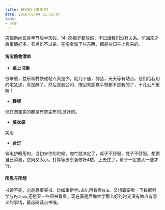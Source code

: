 ```yaml
---
title: 日记01【青年节】
date: 2016-05-04 21:30:07
tags:
- 小事
---
```


央视新闻说青年节放半天假，14-28周岁都放假，不过跟我们没有关系。51回来之后事情好多，有点忙不过来。在淘宝淘了些东西，都是从知乎上看来的。

#### 淘宝购物清单

- **桌上书架**

很笨重，益乐新村快递站点真是少，就几个通，韵达，天天等有站点。他们给我用的宅急送，真是醉了。然后送到公司，拖回来感觉手臂都不是我的了，十几公斤重啊！

- **鞋架**

现在淘宝卖的都是有遮尘布的,挺好的。

- **脏衣袋**

实用

- **台灯**

省电护眼用的，当初来住的时候，匆忙就决定了，桌子不舒服，凳子不舒服。想要自己添置，空间又太小。打算等房东装修好4楼，上去住了，房子一定要大一些才行。


#### 所思与所想

书读不完，总是想着买书。比如重新学`C语言`,再看看`算法`。又想着要看一下数据科学与`Python`,还想买一些闲书看看。现在真是后悔大学那么好的时光没有做点有意义的事情，最起码读点书唉。
